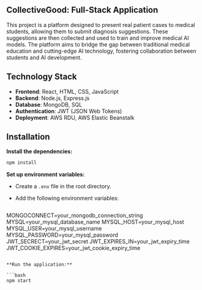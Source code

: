 ## CollectiveGood: Full-Stack Application

This project is a platform designed to present real patient cases to medical students, allowing them to submit diagnosis suggestions. These suggestions are then collected and used to train and improve medical AI models. The platform aims to bridge the gap between traditional medical education and cutting-edge AI technology, fostering collaboration between students and AI development.

## Technology Stack

- **Frontend**: React, HTML, CSS, JavaScript
- **Backend**: Node.js, Express.js
- **Database**: MongoDB, SQL
- **Authentication**: JWT (JSON Web Tokens)
- **Deployment**: AWS RDU, AWS Elastic Beanstalk

## Installation

**Install the dependencies:**

```bash
npm install
```

**Set up environment variables:**

- Create a `.env` file in the root directory.

- Add the following environment variables:

  ```txt
MONGOCONNECT=your_mongodb_connection_string
MYSQL=your_mysql_database_name
MYSQL_HOST=your_mysql_host
MYSQL_USER=your_mysql_username
MYSQL_PASSWORD=your_mysql_password
JWT_SECRECT=your_jwt_secret
JWT_EXPIRES_IN=your_jwt_expiry_time
JWT_COOKIE_EXPIRES=your_jwt_cookie_expiry_time
  ```

**Run the application:**

```bash
npm start
```
